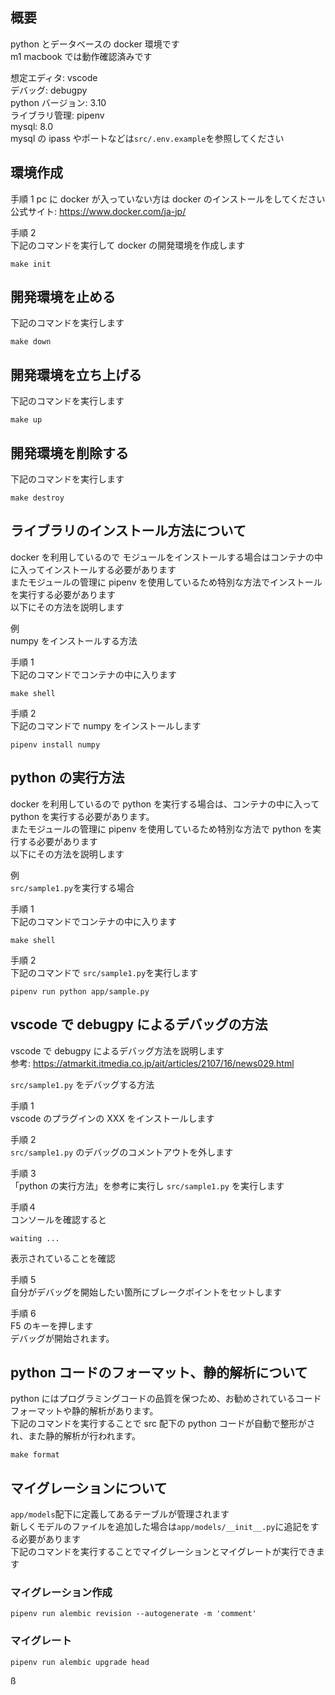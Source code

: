 ## 概要

python とデータベースの docker 環境です  
m1 macbook では動作確認済みです

想定エディタ: vscode  
デバッグ: debugpy  
python バージョン: 3.10  
ライブラリ管理: pipenv  
mysql: 8.0  
mysql の ipass やポートなどは`src/.env.example`を参照してください

## 環境作成

手順 1
pc に docker が入っていない方は docker のインストールをしてください  
公式サイト: https://www.docker.com/ja-jp/

手順 2  
下記のコマンドを実行して docker の開発環境を作成します

```
make init
```

## 開発環境を止める

下記のコマンドを実行します

```
make down
```

## 開発環境を立ち上げる

下記のコマンドを実行します

```
make up
```

## 開発環境を削除する

下記のコマンドを実行します

```
make destroy
```

## ライブラリのインストール方法について

docker を利用しているので モジュールをインストールする場合はコンテナの中に入ってインストールする必要があります  
またモジュールの管理に pipenv を使用しているため特別な方法でインストールを実行する必要があります  
以下にその方法を説明します

例  
numpy をインストールする方法

手順 1  
下記のコマンドでコンテナの中に入ります

```
make shell
```

手順 2  
下記のコマンドで numpy をインストールします

```
pipenv install numpy
```

## python の実行方法

docker を利用しているので python を実行する場合は、コンテナの中に入って python を実行する必要があります。  
またモジュールの管理に pipenv を使用しているため特別な方法で python を実行する必要があります  
以下にその方法を説明します

例  
`src/sample1.py`を実行する場合

手順 1  
下記のコマンドでコンテナの中に入ります

```
make shell
```

手順 2  
下記のコマンドで `src/sample1.py`を実行します

```
pipenv run python app/sample.py
```

## vscode で debugpy によるデバッグの方法

vscode で debugpy によるデバッグ方法を説明します  
参考: https://atmarkit.itmedia.co.jp/ait/articles/2107/16/news029.html

`src/sample1.py` をデバッグする方法

手順 1  
vscode のプラグインの XXX をインストールします

手順 2  
`src/sample1.py` のデバッグのコメントアウトを外します

手順 3  
「python の実行方法」を参考に実行し `src/sample1.py` を実行します

手順４  
コンソールを確認すると

```
waiting ...
```

表示されていることを確認

手順 5  
自分がデバッグを開始したい箇所にブレークポイントをセットします

手順 6  
F5 のキーを押します  
デバッグが開始されます。

## python コードのフォーマット、静的解析について

python にはプログラミングコードの品質を保つため、お勧めされているコードフォーマットや静的解析があります。  
下記のコマンドを実行することで src 配下の python コードが自動で整形がされ、また静的解析が行われます。

```
make format
```

## マイグレーションについて

`app/models`配下に定義してあるテーブルが管理されます  
新しくモデルのファイルを追加した場合は`app/models/__init__.py`に追記をする必要があります  
下記のコマンドを実行することでマイグレーションとマイグレートが実行できます

### マイグレーション作成

```
pipenv run alembic revision --autogenerate -m 'comment'
```

### マイグレート

```
pipenv run alembic upgrade head
```

ß
